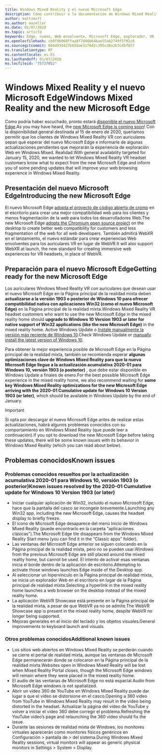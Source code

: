 ```yaml
---
title: Windows Mixed Reality y el nuevo Microsoft Edge
description: Cómo contribuir a la documentación de Windows Mixed Reality.
author: mattzmsft
ms.author: mazeller
ms.date: 01/07/2020
ms.topic: article
keywords: Edge, nuevo, Web envolvente, Microsoft Edge, explorador, VR
ms.openlocfilehash: cb0f96069ffaa8f7d40b64bae55ab2749f5f02c6
ms.sourcegitcommit: 6844930427b658ae31f642c395cd8a3b3cdbf857
ms.translationtype: MT
ms.contentlocale: es-ES
ms.lasthandoff: 01/07/2020
ms.locfileid: "75727052"
---
```

# <a name="windows-mixed-reality-and-the-new-microsoft-edge"></a><span data-ttu-id="4c3b8-104">Windows Mixed Reality y el nuevo Microsoft Edge</span><span class="sxs-lookup"><span data-stu-id="4c3b8-104">Windows Mixed Reality and the new Microsoft Edge</span></span>

<span data-ttu-id="4c3b8-105">Como podría haber escuchado, pronto estará [disponible el nuevo Microsoft Edge](https://blogs.windows.com/windowsexperience/2019/11/04/introducing-the-new-microsoft-edge-and-bing/).</span><span class="sxs-lookup"><span data-stu-id="4c3b8-105">As you may have heard, the [new Microsoft Edge is coming soon](https://blogs.windows.com/windowsexperience/2019/11/04/introducing-the-new-microsoft-edge-and-bing/)!</span></span> <span data-ttu-id="4c3b8-106">Con la disponibilidad general destinada al 15 de enero de 2020, queríamos permitir que los clientes de Windows Mixed Reality VR con auriculares sepan qué esperar del nuevo Microsoft Edge e informarle de algunas actualizaciones pendientes que mejorarán la experiencia de exploración Web en Windows Mixed. Realidad.</span><span class="sxs-lookup"><span data-stu-id="4c3b8-106">With general availability targeted for January 15, 2020, we wanted to let Windows Mixed Reality VR headset customers know what to expect from the new Microsoft Edge and inform you of some pending updates that will improve your web browsing experience in Windows Mixed Reality.</span></span>

## <a name="introducing-the-new-microsoft-edge"></a><span data-ttu-id="4c3b8-107">Presentación del nuevo Microsoft Edge</span><span class="sxs-lookup"><span data-stu-id="4c3b8-107">Introducing the new Microsoft Edge</span></span>

<span data-ttu-id="4c3b8-108">El nuevo Microsoft Edge [adopta el proyecto de código abierto de cromo](https://blogs.windows.com/windowsexperience/2018/12/06/microsoft-edge-making-the-web-better-through-more-open-source-collaboration/) en el escritorio para crear una mejor compatibilidad web para los clientes y menos fragmentación de la web para todos los desarrolladores Web.</span><span class="sxs-lookup"><span data-stu-id="4c3b8-108">The new Microsoft Edge [adopts the Chromium open source project](https://blogs.windows.com/windowsexperience/2018/12/06/microsoft-edge-making-the-web-better-through-more-open-source-collaboration/) on the desktop to create better web compatibility for customers and less fragmentation of the web for all web developers.</span></span> <span data-ttu-id="4c3b8-109">También admitirá WebXR en el lanzamiento, el nuevo estándar para crear experiencias Web envolventes para los auriculares VR en lugar de WebVR.</span><span class="sxs-lookup"><span data-stu-id="4c3b8-109">It will also support WebXR at launch, the new standard for creating immersive web experiences for VR headsets, in place of WebVR.</span></span>

## <a name="getting-ready-for-the-new-microsoft-edge"></a><span data-ttu-id="4c3b8-110">Preparación para el nuevo Microsoft Edge</span><span class="sxs-lookup"><span data-stu-id="4c3b8-110">Getting ready for the new Microsoft Edge</span></span>

<span data-ttu-id="4c3b8-111">Los auriculares Windows Mixed Reality VR con auriculares que desean usar el nuevo Microsoft Edge en la Página principal de la realidad mixta deben **actualizarse a la versión 1903 o posterior de Windows 10 para ofrecer compatibilidad nativa con aplicaciones Win32 (como el nuevo Microsoft Edge)** en la Página principal de la realidad mixta.</span><span class="sxs-lookup"><span data-stu-id="4c3b8-111">Windows Mixed Reality VR headset customers who want to use the new Microsoft Edge in the mixed reality home should **upgrade to Windows 10 Version 1903 or later for native support of Win32 applications (like the new Microsoft Edge)** in the mixed reality home.</span></span> <span data-ttu-id="4c3b8-112">Active Windows Update o [Instale manualmente la versión más reciente de Windows 10](https://www.microsoft.com/en-us/software-download/windows10).</span><span class="sxs-lookup"><span data-stu-id="4c3b8-112">Check Windows Update or [manually install the latest version of Windows 10](https://www.microsoft.com/en-us/software-download/windows10).</span></span>

<span data-ttu-id="4c3b8-113">Para obtener la mejor experiencia posible de Microsoft Edge en la Página principal de la realidad mixta, también se recomienda esperar **algunas optimizaciones clave de Windows Mixed Reality para que la nueva Microsoft Edge llegue a la actualización acumulativa 2020-01 para Windows 10, versión 1903 (o posterior)** , que debe estar disponible en Windows Update a finales de enero.</span><span class="sxs-lookup"><span data-stu-id="4c3b8-113">For the best possible Microsoft Edge experience in the mixed reality home, we also recommend waiting for **some key Windows Mixed Reality optimizations for the new Microsoft Edge arriving with the 2020-01 Cumulative update for Windows 10 Version 1903 (or later)**, which should be available in Windows Update by the end of January.</span></span>

>[!IMPORTANT]
><span data-ttu-id="4c3b8-114">Si opta por descargar el nuevo Microsoft Edge antes de realizar estas actualizaciones, habrá algunos problemas conocidos con su comportamiento en Windows Mixed Reality (que puede leer a continuación).</span><span class="sxs-lookup"><span data-stu-id="4c3b8-114">If you opt to download the new Microsoft Edge before taking these updates, there will be some known issues with its behavior in Windows Mixed Reality (which you can read about below).</span></span>

## <a name="known-issues"></a><span data-ttu-id="4c3b8-115">Problemas conocidos</span><span class="sxs-lookup"><span data-stu-id="4c3b8-115">Known issues</span></span>

### <a name="known-issues-resolved-by-the-2020-01-cumulative-update-for-windows-10-version-1903-or-later"></a><span data-ttu-id="4c3b8-116">Problemas conocidos resueltos por la actualización acumulativa 2020-01 para Windows 10, versión 1903 (o posterior)</span><span class="sxs-lookup"><span data-stu-id="4c3b8-116">Known issues resolved by the 2020-01 Cumulative update for Windows 10 Version 1903 (or later)</span></span>

- <span data-ttu-id="4c3b8-117">Iniciar cualquier aplicación de Win32, incluido el nuevo Microsoft Edge, hace que la pantalla del casco se incongele brevemente.</span><span class="sxs-lookup"><span data-stu-id="4c3b8-117">Launching any Win32 app, including the new Microsoft Edge, causes the headset display to briefly freeze.</span></span>
- <span data-ttu-id="4c3b8-118">El icono de Microsoft Edge desaparece del menú Inicio de Windows Mixed Reality (puede encontrarlo en la carpeta "aplicaciones clásicas").</span><span class="sxs-lookup"><span data-stu-id="4c3b8-118">The Microsoft Edge tile disappears from the Windows Mixed Reality Start menu (you can find it in the “Classic apps” folder).</span></span>
- <span data-ttu-id="4c3b8-119">Las ventanas del Microsoft Edge anterior se siguen colocando en la Página principal de la realidad mixta, pero no se pueden usar.</span><span class="sxs-lookup"><span data-stu-id="4c3b8-119">Windows from the previous Microsoft Edge are still placed around the mixed reality home, but cannot be used.</span></span> <span data-ttu-id="4c3b8-120">El intento de activar esas ventanas inicia el borde dentro de la aplicación de escritorio.</span><span class="sxs-lookup"><span data-stu-id="4c3b8-120">Attempting to activate those windows launches Edge inside of the Desktop app.</span></span>
- <span data-ttu-id="4c3b8-121">Al seleccionar un hipervínculo en la Página principal de realidad mixta, se inicia un explorador Web en el escritorio en lugar de la Página principal de realidad mixta.</span><span class="sxs-lookup"><span data-stu-id="4c3b8-121">Selecting a hyperlink in the mixed reality home launches a web browser on the desktop instead of the mixed reality home.</span></span>
- <span data-ttu-id="4c3b8-122">La aplicación WebVR Showcase está presente en la Página principal de la realidad mixta, a pesar de que WebVR ya no se admite.</span><span class="sxs-lookup"><span data-stu-id="4c3b8-122">The WebVR Showcase app is present in the mixed reality home, despite WebVR no longer being supported.</span></span>
- <span data-ttu-id="4c3b8-123">Mejoras generales en el inicio del teclado y los objetos visuales.</span><span class="sxs-lookup"><span data-stu-id="4c3b8-123">General improvements to keyboard launch and visuals.</span></span>

### <a name="additional-known-issues"></a><span data-ttu-id="4c3b8-124">Otros problemas conocidos</span><span class="sxs-lookup"><span data-stu-id="4c3b8-124">Additional known issues</span></span>

-   <span data-ttu-id="4c3b8-125">Los sitios web abiertos en Windows Mixed Reality se perderán cuando se cierre el portal de realidad mixta, aunque las ventanas de Microsoft Edge permanecerán donde se colocaron en la Página principal de la realidad mixta.</span><span class="sxs-lookup"><span data-stu-id="4c3b8-125">Websites open in Windows Mixed Reality will be lost when Mixed Reality Portal closes, though the Microsoft Edge windows will remain where they were placed in the mixed reality home.</span></span>
-   <span data-ttu-id="4c3b8-126">El audio de las ventanas de Microsoft Edge no está espacial.</span><span class="sxs-lookup"><span data-stu-id="4c3b8-126">Audio from Microsoft Edge windows is not spatialized.</span></span>
-   <span data-ttu-id="4c3b8-127">Abrir un vídeo 360 de YouTube en Windows Mixed Reality puede dar lugar a que el vídeo se distorsione en el casco.</span><span class="sxs-lookup"><span data-stu-id="4c3b8-127">Opening a 360 video from YouTube in Windows Mixed Reality may result in the video being distorted in the headset.</span></span> <span data-ttu-id="4c3b8-128">Actualizar la página del vídeo de YouTube y volver a iniciar el vídeo 360 debe corregir el problema.</span><span class="sxs-lookup"><span data-stu-id="4c3b8-128">Refreshing the YouTube video’s page and relaunching the 360 video should fix the issue.</span></span>
-   <span data-ttu-id="4c3b8-129">Durante las sesiones de realidad mixta de Windows, los monitores virtuales aparecerán como monitores físicos genéricos en Configuración > pantalla de > del sistema.</span><span class="sxs-lookup"><span data-stu-id="4c3b8-129">During Windows Mixed Reality sessions, virtual monitors will appear as generic physical monitors in Settings > System > Display.</span></span>



